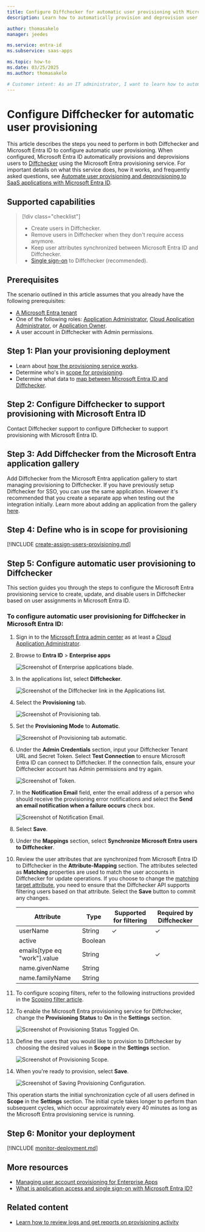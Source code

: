 ```yaml
---
title: Configure Diffchecker for automatic user provisioning with Microsoft Entra ID
description: Learn how to automatically provision and deprovision user accounts from Microsoft Entra ID to Diffchecker.

author: thomasakelo
manager: jeedes

ms.service: entra-id
ms.subservice: saas-apps

ms.topic: how-to
ms.date: 03/25/2025
ms.author: thomasakelo

# Customer intent: As an IT administrator, I want to learn how to automatically provision and deprovision user accounts from Microsoft Entra ID to Diffchecker so that I can streamline the user management process and ensure that users have the appropriate access to Diffchecker.
---
```


# Configure Diffchecker for automatic user provisioning

This article describes the steps you need to perform in both Diffchecker and Microsoft Entra ID to configure automatic user provisioning. When configured, Microsoft Entra ID automatically provisions and deprovisions users to [Diffchecker](https://www.diffchecker.com) using the Microsoft Entra provisioning service. For important details on what this service does, how it works, and frequently asked questions, see [Automate user provisioning and deprovisioning to SaaS applications with Microsoft Entra ID](~/identity/app-provisioning/user-provisioning.md). 

## Supported capabilities
> [!div class="checklist"]
> * Create users in Diffchecker.
> * Remove users in Diffchecker when they don't require access anymore.
> * Keep user attributes synchronized between Microsoft Entra ID and Diffchecker.
> * [Single sign-on](diffchecker-tutorial.md) to Diffchecker (recommended).

## Prerequisites

The scenario outlined in this article assumes that you already have the following prerequisites:

* [A Microsoft Entra tenant](~/identity-platform/quickstart-create-new-tenant.md) 
* One of the following roles: [Application Administrator](/entra/identity/role-based-access-control/permissions-reference#application-administrator), [Cloud Application Administrator](/entra/identity/role-based-access-control/permissions-reference#cloud-application-administrator), or [Application Owner](/entra/fundamentals/users-default-permissions#owned-enterprise-applications).
* A user account in Diffchecker with Admin permissions.

## Step 1: Plan your provisioning deployment
* Learn about [how the provisioning service works](~/identity/app-provisioning/user-provisioning.md).
* Determine who's in [scope for provisioning](~/identity/app-provisioning/define-conditional-rules-for-provisioning-user-accounts.md).
* Determine what data to [map between Microsoft Entra ID and Diffchecker](~/identity/app-provisioning/customize-application-attributes.md).

## Step 2: Configure Diffchecker to support provisioning with Microsoft Entra ID
Contact Diffchecker support to configure Diffchecker to support provisioning with Microsoft Entra ID.

## Step 3: Add Diffchecker from the Microsoft Entra application gallery

Add Diffchecker from the Microsoft Entra application gallery to start managing provisioning to Diffchecker. If you have previously setup Diffchecker for SSO, you can use the same application. However it's recommended that you create a separate app when testing out the integration initially. Learn more about adding an application from the gallery [here](~/identity/enterprise-apps/add-application-portal.md). 

## Step 4: Define who is in scope for provisioning 

[!INCLUDE [create-assign-users-provisioning.md](~/identity/saas-apps/includes/create-assign-users-provisioning.md)]

## Step 5: Configure automatic user provisioning to Diffchecker 

This section guides you through the steps to configure the Microsoft Entra provisioning service to create, update, and disable users in Diffchecker based on user assignments in Microsoft Entra ID.

<a name='to-configure-automatic-user-provisioning-for-Diffchecker-in-azure-ad'></a>

### To configure automatic user provisioning for Diffchecker in Microsoft Entra ID:

1. Sign in to the [Microsoft Entra admin center](https://entra.microsoft.com) as at least a [Cloud Application Administrator](~/identity/role-based-access-control/permissions-reference.md#cloud-application-administrator).
1. Browse to **Entra ID** > **Enterprise apps**

	![Screenshot of Enterprise applications blade.](common/enterprise-applications.png)

1. In the applications list, select **Diffchecker**.

	![Screenshot of the Diffchecker link in the Applications list.](common/all-applications.png)

1. Select the **Provisioning** tab.

	![Screenshot of Provisioning tab.](common/provisioning.png)

1. Set the **Provisioning Mode** to **Automatic**.

	![Screenshot of Provisioning tab automatic.](common/provisioning-automatic.png)

1. Under the **Admin Credentials** section, input your Diffchecker Tenant URL and Secret Token. Select **Test Connection** to ensure Microsoft Entra ID can connect to Diffchecker. If the connection fails, ensure your Diffchecker account has Admin permissions and try again.

 	![Screenshot of Token.](common/provisioning-testconnection-tenanturltoken.png)

1. In the **Notification Email** field, enter the email address of a person who should receive the provisioning error notifications and select the **Send an email notification when a failure occurs** check box.

	![Screenshot of Notification Email.](common/provisioning-notification-email.png)

1. Select **Save**.

1. Under the **Mappings** section, select **Synchronize Microsoft Entra users to Diffchecker**.

1. Review the user attributes that are synchronized from Microsoft Entra ID to Diffchecker in the **Attribute-Mapping** section. The attributes selected as **Matching** properties are used to match the user accounts in Diffchecker for update operations. If you choose to change the [matching target attribute](~/identity/app-provisioning/customize-application-attributes.md), you need to ensure that the Diffchecker API supports filtering users based on that attribute. Select the **Save** button to commit any changes.

   |Attribute|Type|Supported for filtering|Required by Diffchecker|
   |---|---|---|---|
   |userName|String|&check;|&check;
   |active|Boolean||
   |emails[type eq "work"].value|String||&check;
   |name.givenName|String||
   |name.familyName|String||

1. To configure scoping filters, refer to the following instructions provided in the [Scoping filter  article](~/identity/app-provisioning/define-conditional-rules-for-provisioning-user-accounts.md).

1. To enable the Microsoft Entra provisioning service for Diffchecker, change the **Provisioning Status** to **On** in the **Settings** section.

	![Screenshot of Provisioning Status Toggled On.](common/provisioning-toggle-on.png)

1. Define the users that you would like to provision to Diffchecker by choosing the desired values in **Scope** in the **Settings** section.

	![Screenshot of Provisioning Scope.](common/provisioning-scope.png)

1. When you're ready to provision, select **Save**.

	![Screenshot of Saving Provisioning Configuration.](common/provisioning-configuration-save.png)

This operation starts the initial synchronization cycle of all users defined in **Scope** in the **Settings** section. The initial cycle takes longer to perform than subsequent cycles, which occur approximately every 40 minutes as long as the Microsoft Entra provisioning service is running. 

## Step 6: Monitor your deployment

[!INCLUDE [monitor-deployment.md](~/identity/saas-apps/includes/monitor-deployment.md)]

## More resources

* [Managing user account provisioning for Enterprise Apps](~/identity/app-provisioning/configure-automatic-user-provisioning-portal.md)
* [What is application access and single sign-on with Microsoft Entra ID?](~/identity/enterprise-apps/what-is-single-sign-on.md)

## Related content

* [Learn how to review logs and get reports on provisioning activity](~/identity/app-provisioning/check-status-user-account-provisioning.md)